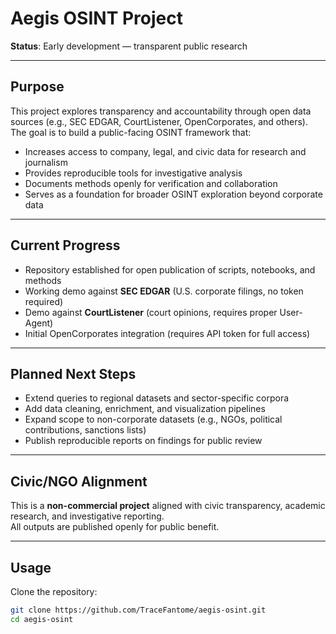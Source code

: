 # Aegis OSINT Project

**Status**: Early development — transparent public research

---

## Purpose
This project explores transparency and accountability through open data sources (e.g., SEC EDGAR, CourtListener, OpenCorporates, and others).  
The goal is to build a public-facing OSINT framework that:

- Increases access to company, legal, and civic data for research and journalism  
- Provides reproducible tools for investigative analysis  
- Documents methods openly for verification and collaboration  
- Serves as a foundation for broader OSINT exploration beyond corporate data  

---

## Current Progress
- Repository established for open publication of scripts, notebooks, and methods  
- Working demo against **SEC EDGAR** (U.S. corporate filings, no token required)  
- Demo against **CourtListener** (court opinions, requires proper User-Agent)  
- Initial OpenCorporates integration (requires API token for full access)  

---

## Planned Next Steps
- Extend queries to regional datasets and sector-specific corpora  
- Add data cleaning, enrichment, and visualization pipelines  
- Expand scope to non-corporate datasets (e.g., NGOs, political contributions, sanctions lists)  
- Publish reproducible reports on findings for public review  

---

## Civic/NGO Alignment
This is a **non-commercial project** aligned with civic transparency, academic research, and investigative reporting.  
All outputs are published openly for public benefit.  

---

## Usage

Clone the repository:
```bash
git clone https://github.com/TraceFantome/aegis-osint.git
cd aegis-osint
